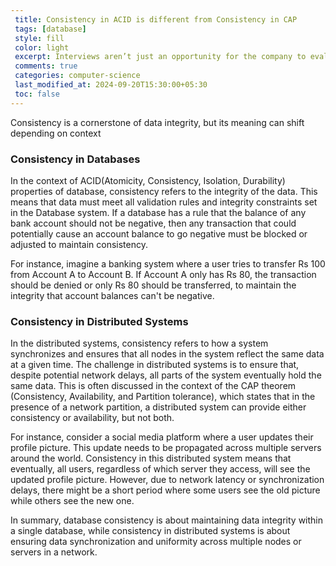 ```yaml
---
 title: Consistency in ACID is different from Consistency in CAP  
 tags: [database]
 style: fill
 color: light
 excerpt: Interviews aren’t just an opportunity for the company to evaluate you - they’re also your chance to learn more about the company
 comments: true
 categories: computer-science
 last_modified_at: 2024-09-20T15:30:00+05:30
 toc: false
---
```


Consistency is a cornerstone of data integrity, but its meaning can shift depending on context

### Consistency in Databases 

In the context of ACID(Atomicity, Consistency, Isolation, Durability) properties of database, consistency refers to the integrity of the data. This means that data must meet all validation rules and integrity constraints set in the Database system. If a database has a rule that the balance of any bank account should not be negative, then any transaction that could potentially cause an account balance to go negative must be blocked or adjusted to maintain consistency.

For instance, imagine a banking system where a user tries to transfer Rs 100 from Account A to Account B. If Account A only has Rs 80, the transaction should be denied or only Rs 80 should be transferred, to maintain the integrity that account balances can't be negative.


### Consistency in Distributed Systems
In the distributed systems, consistency refers to how a system synchronizes and ensures that all nodes in the system reflect the same data at a given time. The challenge in distributed systems is to ensure that, despite potential network delays, all parts of the system eventually hold the same data. This is often discussed in the context of the CAP theorem (Consistency, Availability, and Partition tolerance), which states that in the presence of a network partition, a distributed system can provide either consistency or availability, but not both.

For instance, consider a social media platform where a user updates their profile picture. This update needs to be propagated across multiple servers around the world. Consistency in this distributed system means that eventually, all users, regardless of which server they access, will see the updated profile picture. However, due to network latency or synchronization delays, there might be a short period where some users see the old picture while others see the new one.

In summary, database consistency is about maintaining data integrity within a single database, while consistency in distributed systems is about ensuring data synchronization and uniformity across multiple nodes or servers in a network.
